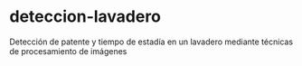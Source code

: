# deteccion-lavadero
Detección de patente y tiempo de estadía en un lavadero mediante técnicas de procesamiento de imágenes
